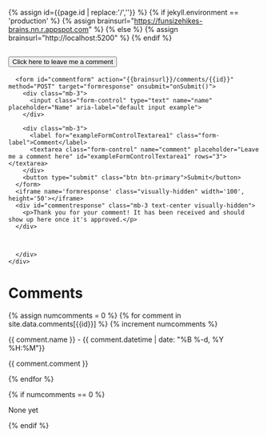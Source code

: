 {% assign id={{page.id | replace:'/',''}} %}
{% if jekyll.environment == 'production' %}
{% assign brainsurl="https://funsizehikes-brains.nn.r.appspot.com" %}
{% else %}
{% assign brainsurl="http://localhost:5200" %}
{% endif %}
 
<div class="accordion " id="accordionComments">
  <div class="accordion-item">
    <h2 class="accordion-header" id="headingOne">
      <button class="accordion-button collapsed" type="button" data-bs-toggle="collapse" data-bs-target="#collapseCommentForm" aria-expanded="true" aria-controls="collapseCommentForm">
      Click here to leave me a comment
      </button>
    </h2>
    <div id="collapseCommentForm" class="accordion-collapse collapse" aria-labelledby="headingOne" data-bs-parent="#accordionComments">
      <div class="accordion-body">
       
      <form id="commentform" action="{{brainsurl}}/comments/{{id}}" method="POST" target="formresponse" onsubmit="onSubmit()">
        <div class="mb-3">
          <input class="form-control" type="text" name="name" placeholder="Name" aria-label="default input example">
        </div>

        <div class="mb-3">
          <label for="exampleFormControlTextarea1" class="form-label">Comment</label>
          <textarea class="form-control" name="comment" placeholder="Leave me a comment here" id="exampleFormControlTextarea1" rows="3"></textarea>
        </div>
        <button type="submit" class="btn btn-primary">Submit</button>
      </form>
      <iframe name='formresponse' class="visually-hidden" width='100', height='50'></iframe>
      <div id="commentresponse" class="mb-3 text-center visually-hidden">
        <p>Thank you for your comment! It has been received and should show up here once it's approved.</p>
      </div>
       
       
       
      </div>
    </div>
  </div> 
</div>

<script>
function onSubmit() {
  var elform=document.getElementById("commentform");
  var elmsg=document.getElementById("commentresponse");

  if( elform ) {
    elform.classList.add("visually-hidden");
  }
  if( elmsg ) {
    elmsg.classList.remove("visually-hidden");
  }
}
</script>

<h1 class="fs-5 my-1">Comments</h1>
  {% assign numcomments = 0 %}
  {% for comment in site.data.comments[{{id}}] %}
    {% increment numcomments %}
    <div class="row border-bottom">
        <p class="fst-italic my-0">{{ comment.name }} - <span class="text-muted fs-6 fw-lighter">{{ comment.datetime | date: "%B %-d, %Y %H:%M"}}</span></p>
        <p>{{ comment.comment }}</p>
    </div>
  {% endfor %}
   
{% if numcomments == 0 %}
  <p>None yet</p>
{% endif %}
